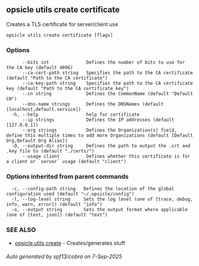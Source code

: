## opsicle utils create certificate

Creates a TLS certificate for server/client use

```
opsicle utils create certificate [flags]
```

### Options

```
      --bits int              Defines the number of bits to use for the CA key (default 4096)
      --ca-cert-path string   Specifies the path to the CA certificate (default "Path to the CA certificate")
      --ca-key-path string    Specifies the path to the CA certificate key (default "Path to the CA certificate key")
      --cn string             Defines the CommonName (default "Default CN")
      --dns-name strings      Defines the DNSNames (default [localhost,default.service])
  -h, --help                  help for certificate
      --ip strings            Defines the IP addresses (default [127.0.0.1])
      --org strings           Defines the Organization(s) field, define this multiple times to add more Organizations (default [Default Org,Default Org Alias])
  -O, --output-dir string     Defines the path to output the .crt and .key file to (default "./certs/")
      --usage client          Defines whether this certificate is for a client or `server` usage (default "client")
```

### Options inherited from parent commands

```
  -c, --config-path string   Defines the location of the global configuration used (default "~/.opsicle/config")
  -l, --log-level string     Sets the log level (one of [trace, debug, info, warn, error]) (default "info")
  -o, --output string        Sets the output format where applicable (one of [text, json]) (default "text")
```

### SEE ALSO

* [opsicle utils create](cli/opsicle_utils_create.md)	 - Creates/generates stuff

###### Auto generated by spf13/cobra on 7-Sep-2025
